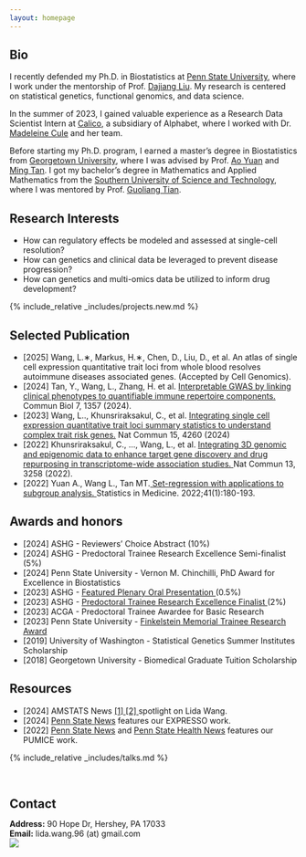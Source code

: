 ```yaml
---
layout: homepage
---
```


## Bio


I recently defended my Ph.D. in Biostatistics at <a href="https://www.psu.edu/" target="_blank">Penn State University</a>, where I work under the mentorship of Prof. <a href="https://dajiangliu.blog/" target="_blank">Dajiang Liu</a>. My research is centered on statistical genetics, functional genomics, and data science.

In the summer of 2023, I gained valuable experience as a Research Data Scientist Intern at <a href="https://www.calicolabs.com/" target="_blank">Calico</a>, a subsidiary of Alphabet, where I worked with Dr. <a href="https://www.calicolabs.com/people/madeleine-cule-ph-d/" target="_blank">Madeleine Cule</a> and her team.

Before starting my Ph.D. program, I earned a master’s degree in Biostatistics from <a href="https://www.georgetown.edu/" target="_blank">Georgetown University</a>, where I was advised by Prof. <a href="https://gufaculty360.georgetown.edu/s/contact/00336000014TRqVAAW/ao-yuan" target="_blank">Ao Yuan</a> and <a href="https://gufaculty360.georgetown.edu/s/contact/00336000014TfIDAA0/ming-tan" target="_blank">Ming Tan</a>. I got my bachelor’s degree in Mathematics and Applied Mathematics from the <a href="https://www.sustech.edu.cn/en/" target="_blank">Southern University of Science and Technology</a>, where I was mentored by Prof. <a href="https://stat-ds.sustech.edu.cn/teacher/TIAN,Guoliang?lang=en-us" target="_blank">Guoliang Tian</a>.


## Research Interests
- How can regulatory effects be modeled and assessed at single-cell resolution?
- How can genetics and clinical data be leveraged to prevent disease progression?
- How can genetics and multi-omics data be utilized to inform drug development?

  
{% include_relative _includes/projects.new.md %}

## Selected Publication
- [2025] Wang, L.∗, Markus, H.∗, Chen, D., Liu, D., et al. An atlas of single cell expression quantitative trait loci from whole blood resolves autoimmune diseases associated genes. (Accepted by Cell Genomics). 
- [2024] Tan, Y., Wang, L., Zhang, H. et al. <a href="https://www.nature.com/articles/s42003-024-07010-x" target="_blank"> Interpretable GWAS by linking clinical phenotypes to quantifiable immune repertoire components.</a> Commun Biol 7, 1357 (2024). 
- [2023] Wang, L.., Khunsriraksakul, C., et al. <a href="https://www.nature.com/articles/s41467-024-48143-1" target="_blank"> Integrating single cell expression quantitative trait loci summary statistics to understand complex trait risk genes.</a>  Nat Commun 15, 4260 (2024) 
- [2022] Khunsriraksakul, C., ..., Wang, L., et al. <a href="https://www.nature.com/articles/s41467-022-30956-7" target="_blank"> Integrating 3D genomic and epigenomic data to enhance target gene discovery and drug repurposing in transcriptome-wide association studies. </a> Nat Commun 13, 3258 (2022).
- [2022] Yuan A., Wang L., Tan MT.<a href="https://onlinelibrary.wiley.com/doi/abs/10.1002/sim.9229" target="_blank"> Set-regression with applications to subgroup analysis. </a> Statistics in Medicine. 2022;41(1):180-193.

## Awards and honors
- [2024] ASHG - Reviewers’ Choice Abstract (10%)
- [2024] ASHG - Predoctoral Trainee Research Excellence Semi-finalist (5%)
- [2024] Penn State University - Vernon M. Chinchilli, PhD Award for Excellence in Biostatistics
- [2023] ASHG - <a href="https://www.ashg.org/wp-content/uploads/2023/10/ASHG2023-PlenaryAbstracts.pdf" target="_blank"> Featured Plenary Oral Presentation </a>  (0.5%)
- [2023] ASHG - <a href="https://www.ashg.org/wp-content/uploads/2023/12/ASHG-Trainee-Research-for-Excellence-Awards-2023-Recipients.pdf" target="_blank"> Predoctoral Trainee Research Excellence Finalist </a> (2%)
- [2023] ACGA - Predoctoral Trainee Awardee for Basic Research
- [2023] Penn State University - <a href="https://pennstatehealthnews.org/topics/finkelstein-award/" target="_blank"> Finkelstein Memorial Trainee Research Award</a>
- [2019] University of Washington - Statistical Genetics Summer Institutes Scholarship
- [2018] Georgetown University - Biomedical Graduate Tuition Scholarship

## Resources
- [2024] AMSTATS News <a href="https://magazine.amstat.org/blog/2024/08/01/lidawang/" target="_blank"> [1] </a> <a href="https://www.linkedin.com/posts/american-statistical-association---asa_newmember-postdoc-statistician-activity-7231299544515301377-9A8Q?utm_source=share&utm_medium=member_desktop" target="_blank"> [2] </a> spotlight on Lida Wang. 
- [2024] <a href="https://www.psu.edu/news/research/story/new-ai-algorithm-may-improve-autoimmune-disease-prediction-and-therapies/" target="_blank"> Penn State News</a> features our EXPRESSO work.
- [2022] <a href="https://www.psu.edu/news/research/story/new-machine-learning-technique-shows-how-drugs-can-be-repurposed/" target="_blank"> Penn State News</a> and <a href="https://pennstatehealthnews.org/2022/06/new-machine-learning-technique-shows-how-drugs-can-be-repurposed/" target="_blank"> Penn State Health News</a> features our PUMICE work.
  
{% include_relative _includes/talks.md %}

<h2 style="margin: 60px 0px 10px;">Contact</h2>

<p><strong>Address:</strong> 90 Hope Dr, Hershey, PA 17033
<br />
<strong>Email:</strong> <email>lida.wang.96 (at) gmail.com</email>
<br />


<img src="//clustrmaps.com/map_v2.png?cl=080808&w=200&t=n&d=vkrzfkL2KOfv72jrrfV85BrKIRl2M8Z5ItYMPxR4AgE&co=ffffff&ct=808080" />
